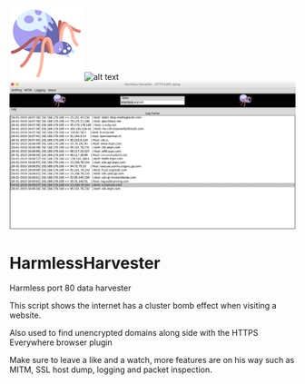 ![alt text](./icon.png)
![alt text](http://leonvoerman.nl/coding/harmlessharvester.png)
![alt text](./harmlessharvester_v1.png?)

# HarmlessHarvester
Harmless port 80 data harvester

This script shows the internet has a cluster bomb effect when visiting a website.

Also used to find unencrypted domains along side with the HTTPS Everywhere browser plugin

Make sure to leave a like and a watch, more features are on his way such as MITM, SSL host dump, logging and packet inspection.
